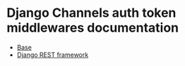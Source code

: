# Django Channels auth token middlewares documentation

- [Base](base)
- [Django REST framework](drf)
